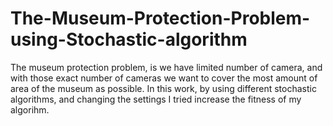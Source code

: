 # The-Museum-Protection-Problem-using-Stochastic-algorithm
The museum protection problem, is we have limited number of camera, and with those exact number of cameras we want to cover the most amount of area of the museum as possible. In this work, by using different stochastic algorithms, and changing the settings I tried increase the fitness of my algorihm.
